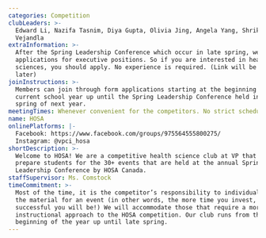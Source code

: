 ```yaml
---
categories: Competition
clubLeaders: >-
  Edward Li, Nazifa Tasnim, Diya Gupta, Olivia Jing, Angela Yang, Shrika
  Vejandla
extraInformation: >-
  After the Spring Leadership Conference which occur in late spring, we send out
  applications for executive positions. So if you are interested in health
  sciences, you should apply. No experience is required. (Link will be posted
  later)
joinInstructions: >-
  Members can join through form applications starting at the beginning of the
  current school year up until the Spring Leadership Conference held in late
  spring of next year.
meetingTimes: Whenever convenient for the competitors. No strict schedule.
name: HOSA
onlinePlatforms: |-
  Facebook: https://www.facebook.com/groups/975564555800275/
  Instagram: @vpci_hosa
shortDescription: >-
  Welcome to HOSA! We are a competitive health science club at VP that aims to
  prepare students for the 30+ events that are held at the annual Spring
  Leadership Conference by HOSA Canada.
staffSupervisor: Ms. Comstock
timeCommitment: >-
  Most of the time, it is the competitor’s responsibility to individually study
  the material for an event (in other words, the more time you invest, the more
  successful you will be!) We will accommodate those that require a more
  instructional approach to the HOSA competition. Our club runs from the
  beginning of the year up until late spring.
---
```


